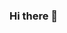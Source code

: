 ### Hi there 👋

<!--
**randihawk/randihawk** is a ✨ _special_ ✨ repository because its `README.md` (this file) appears on your GitHub profile.

Here are some ideas to get you started:

- 🔭 I’m currently working on finishing up my Drexel MLIS.
- 🌱 I’m currently learning about Github.
- 👯 I’m looking to collaborate on a metadata project at an academic library.
- 🤔 I’m looking for help with finding a job....
- 💬 Ask me about my husband; he is amazing. ...
- 📫 How to reach me: ...
- 😄 Pronouns: she, her ...
- ⚡ Fun fact: I am sporty, and I am stronger than I look!
-->
